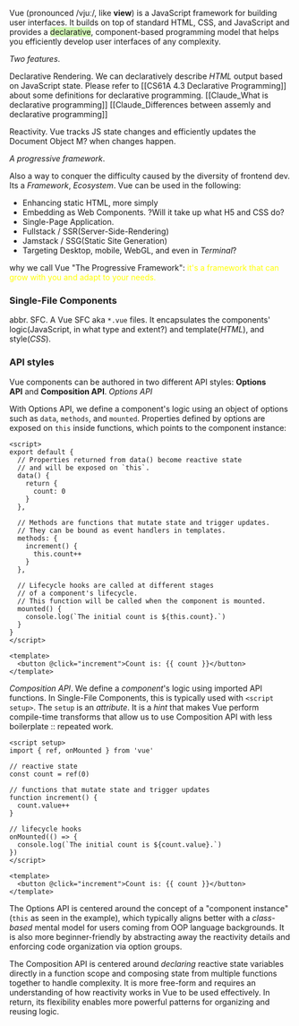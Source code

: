 Vue (pronounced /vjuː/, like **view**) is a JavaScript framework for building user interfaces. It builds on top of standard HTML, CSS, and JavaScript and provides a <span style="background:#d3f8b6">declarative</span>, component-based programming model that helps you efficiently develop user interfaces of any complexity.

*Two features*.

Declarative Rendering. We can declaratively describe *HTML* output based on JavaScript state. Please refer to [[CS61A 4.3 Declarative Programming]] about some definitions for declarative programming.
[[Claude_What is declarative programming]]
[[Claude_Differences between assemly and declarative programming]]

Reactivity. Vue tracks JS state changes and efficiently updates the Document Object M? when changes happen.

*A progressive framework*.

Also a way to conquer the difficulty caused by the diversity of frontend dev. Its a *Framework*, *Ecosystem*. Vue can be used in the following:
- Enhancing static HTML, more simply
- Embedding as Web Components. ?Will it take up what H5 and CSS do?
- Single-Page Application. 
- Fullstack / SSR(Server-Side-Rendering)
- Jamstack / SSG(Static Site Generation)
- Targeting Desktop, mobile, WebGL, and even in *Terminal*?

why we call Vue "The Progressive Framework": <font color="#ffff00">it's a framework that can grow with you and adapt to your needs.</font>
### Single-File Components

abbr. SFC. A Vue SFC aka `*.vue` files. It encapsulates the components' logic(JavaScript, in what type and extent?) and template(*HTML*), and style(*CSS*).

### API styles

Vue components can be authored in two different API styles: **Options API** and **Composition API**.
*Options API*[​](https://vuejs.org/guide/introduction.html#options-api)

With Options API, we define a component's logic using an object of options such as `data`, `methods`, and `mounted`. Properties defined by options are exposed on `this` inside functions, which points to the component instance:
```vue
<script>
export default {
  // Properties returned from data() become reactive state
  // and will be exposed on `this`.
  data() {
    return {
      count: 0
    }
  },

  // Methods are functions that mutate state and trigger updates.
  // They can be bound as event handlers in templates.
  methods: {
    increment() {
      this.count++
    }
  },

  // Lifecycle hooks are called at different stages
  // of a component's lifecycle.
  // This function will be called when the component is mounted.
  mounted() {
    console.log(`The initial count is ${this.count}.`)
  }
}
</script>

<template>
  <button @click="increment">Count is: {{ count }}</button>
</template>
```

*Composition API*.
We define a *component*'s logic using imported API functions. In Single-File Components, this is typically used with `<script setup>`. The `setup` is an *attribute*. It is a *hint* that makes Vue perform compile-time transforms that allow us to use Composition API with less boilerplate :: repeated work.

```vue
<script setup>
import { ref, onMounted } from 'vue'

// reactive state
const count = ref(0)

// functions that mutate state and trigger updates
function increment() {
  count.value++
}

// lifecycle hooks
onMounted(() => {
  console.log(`The initial count is ${count.value}.`)
})
</script>

<template>
  <button @click="increment">Count is: {{ count }}</button>
</template>
```

The Options API is centered around the concept of a "component instance" (`this` as seen in the example), which typically aligns better with a *class-based* mental model for users coming from OOP language backgrounds. It is also more beginner-friendly by abstracting away the reactivity details and enforcing code organization via option groups.

The Composition API is centered around *declaring* reactive state variables directly in a function scope and composing state from multiple functions together to handle complexity. It is more free-form and requires an understanding of how reactivity works in Vue to be used effectively. In return, its flexibility enables more powerful patterns for organizing and reusing logic.





















